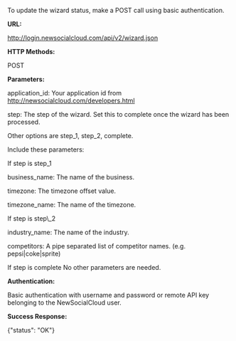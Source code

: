 To update the wizard status, make a POST call using basic authentication.

**URL:**

http://login.newsocialcloud.com/api/v2/wizard.json

**HTTP Methods:**

POST

**Parameters:**

<p>application_id: Your application id from <a href='http://newsocialcloud.com/developers.html'>http://newsocialcloud.com/developers.html</a></p>
<p>step: The step of the wizard. Set this to complete once the wizard has been processed.</p>
<p>Other options are step_1, step_2, complete.</p>

<p>Include these parameters:</p>

If step is step\_1
<p>business_name: The name of the business.</p>
<p>timezone: The timezone offset value.</p>
<p>timezone_name: The name of the timezone.</p>
If step is step\_2
<p>industry_name: The name of the industry.</p>
<p>competitors: A pipe separated list of competitor names. (e.g. pepsi|coke|sprite)</p>
If step is complete
No other parameters are needed.

**Authentication:**

Basic authentication with username and password or remote API key belonging to the NewSocialCloud user.

**Success Response:**

{"status": "OK"}